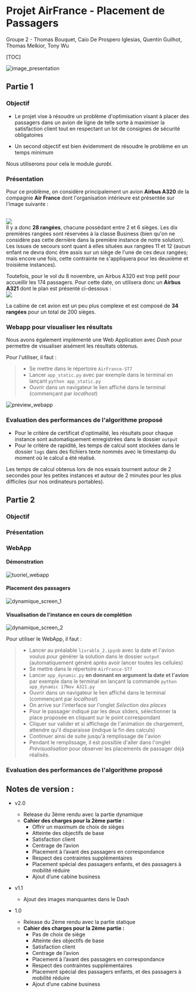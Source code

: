 # Projet AirFrance - Placement de Passagers
Groupe 2 - Thomas Bouquet, Caio De Prospero Iglesias, Quentin Guilhot, Thomas Melkior, Tony Wu

[TOC]

![image_presentation](assets/image_presentation.png)



## Partie 1

### Objectif

- Le projet vise à résoudre un problème d'optimisation visant à placer des passagers dans un avion de ligne de telle sorte à maximiser la satisfaction client tout en respectant un lot de consignes de sécurité obligatoires

- Un second objectif est bien évidemment de résoudre le problème en un temps minimum



Nous utiliserons pour cela le module *gurobi*.
​
​

### Présentation

Pour ce problème, on considère principalement un avion <strong>Airbus A320</strong> de la compagnie <strong>Air France</strong> dont l'organisation intérieure est présentée sur l'image suivante :

<br>
<img src='cabineA320AF.jpg'>
<br>
Il y a donc <strong>28 rangées</strong>, chacune possédant entre 2 et 6 sièges. Les dix premières rangées sont réservées à la classe Business (bien qu'on ne considère pas cette dernière dans la première instance de notre solution). Les issues de secours sont quant à elles situées aux rangées 11 et 12 (aucun enfant ne devra donc être assis sur un siège de l'une de ces deux rangées; mais encore une fois, cette contrainte ne s'appliquera pour les deuxième et troisième instances).



Toutefois, pour le vol du 8 novembre, un Airbus A320 est trop petit pour accueillir les 174 passagers. Pour cette date, on utilisera donc un <strong>Airbus A321</strong> dont le plan est présenté ci-dessous :
<br>
<img src='cabineA321AF.jpg'>
<br>

La cabine de cet avion est un peu plus complexe et est composé de <strong>34 rangées</strong> pour un total de 200 sièges.



### Webapp pour visualiser les résultats

Nous avons également implémenté une Web Application avec *Dash* pour permettre de visualiser aisément les résultats obtenus.

Pour l'utiliser, il faut :

> - Se mettre dans le répertoire `AirFrance-ST7`
> - Lancer `app_static.py` avec par exemple dans le terminal en lançant `python app_static.py`
> - Ouvrir dans un navigateur le lien affiché dans le terminal (commençant par *localhost*)



![preview_webapp](assets/statique_screen_preview.png)



### Evaluation des performances de l'algorithme proposé

- Pour le critère de certificat d'optimalité, les résultats pour chaque instance sont automatiquement enregistrées dans le dossier `output`
- Pour le critère de rapidité, les temps de calcul sont stockées dans le dossier `logs` dans des fichiers texte nommés avec le timestamp du moment où le calcul a été réalisé.



Les temps de calcul obtenus lors de nos essais tournent autour de 2 secondes pour les petites instances et autour de 2 minutes pour les plus difficiles (sur nos ordinateurs portables).





## Partie 2

### Objectif

### Présentation

### WebApp

#### Démonstration

![tuoriel_webapp](assets/tuoriel_webapp.gif)



#### Placement des passagers

![dynamique_screen_1](assets/dynamique_screen_1.png)

#### Visualisation de l'instance en cours de complétion

![dynamique_screen_2](assets/dynamique_screen_2.png)



Pour utiliser le WebApp, il faut :

> - Lancer au préalable `livrable_2.ipynb` avec la date et l'avion voulus pour générer la solution dans le dossier `output` (automatiquement généré après avoir lancer toutes les cellules)
> - Se mettre dans le répertoire `AirFrance-ST7`
> - Lancer `app_dynamic.py` **en donnant en argument la date et l'avion** par exemple dans le terminal en lançant la commande `python app_dynamic 17Nov A321.py`
> - Ouvrir dans un navigateur le lien affiché dans le terminal (commençant par *localhost*)
> - On arrive sur l'interface sur l'onglet *Sélection des places*
> - Pour le passager indiqué par les deux sliders, sélectionner la place proposée en cliquant sur le point correspondant
> - Cliquer sur valider et si affichage de l'animation de chargement, attendre qu'il disparaisse (indique la fin des calculs)
> - Continuer ainsi de suite jusqu'à remplissage de l'avion
> - Pendant le remplissage, il est possible d'aller dans l'onglet *Prévisualisation* pour observer les placements de passager déjà réalisés.



### Evaluation des performances de l'algorithme proposé



## Notes de version :

- v2.0
  - Release du 3ème rendu avec la partie dynamique
  - **Cahier des charges pour la 2ème partie :**
    - Offrir un maximum de choix de sièges
    - Atteinte des objectifs de base
    - Satisfaction client
    - Centrage de l’avion
    - Placement à l’avant des passagers en correspondance
    - Respect des contraintes supplémentaires
    - Placement spécial des passagers enfants, et des passagers à
      mobilité réduire
    - Ajout d’une cabine business

- v1.1
  - Ajout des images manquantes dans le Dash
- 1.0
  - Release du 2ème rendu avec la partie statique
  - **Cahier des charges pour la 2ème partie :**
    - Pas de choix de siège
    - Atteinte des objectifs de base
    - Satisfaction client
    - Centrage de l’avion
    - Placement à l’avant des passagers en correspondance
    - Respect des contraintes supplémentaires
    - Placement spécial des passagers enfants, et des passagers à mobilité réduire
    - Ajout d’une cabine business